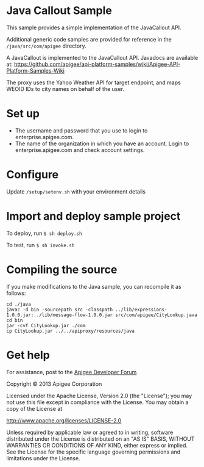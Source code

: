 # Java Callout Sample

This sample provides a simple implementation of the JavaCallout API.

Additional generic code samples are provided for reference in the `/java/src/com/apigee` directory.

A JavaCallout is implemented to the JavaCallout API. Javadocs are available at:
https://github.com/apigee/api-platform-samples/wiki/Apigee-API-Platform-Samples-Wiki

The proxy uses the Yahoo Weather API for target endpoint, and maps WEOID IDs to city names on behalf of the user.

# Set up

* The username and password that you use to login to enterprise.apigee.com.
* The name of the organization in which you have an account. Login to 
  enterprise.apigee.com and check account settings.

# Configure 

Update `/setup/setenv.sh` with your environment details

# Import and deploy sample project

To deploy, run `$ sh deploy.sh`

To test, run `$ sh invoke.sh`

# Compiling the source

If you make modifications to the Java sample, you can recompile it as follows:

    cd ./java
    javac -d bin -sourcepath src -classpath ../lib/expressions-1.0.0.jar:../lib/message-flow-1.0.0.jar src/com/apigee/CityLookup.java
    cd bin
    jar -cvf CityLookup.jar ./com
    cp CityLookup.jar ../../apiproxy/resources/java

# Get help

For assistance, post to the [Apigee Developer Forum](http://support.apigee.com)

Copyright © 2013 Apigee Corporation

Licensed under the Apache License, Version 2.0 (the "License"); you may not use
this file except in compliance with the License. You may obtain a copy
of the License at

http://www.apache.org/licenses/LICENSE-2.0

Unless required by applicable law or agreed to in writing, software
distributed under the License is distributed on an "AS IS" BASIS,
WITHOUT WARRANTIES OR CONDITIONS OF ANY KIND, either express or implied.
See the License for the specific language governing permissions and
limitations under the License.
